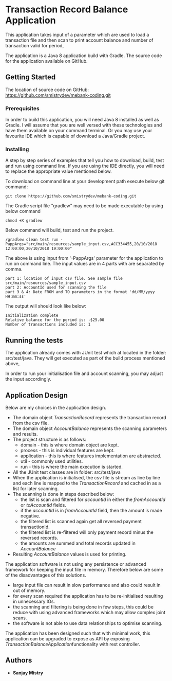 # Transaction Record Balance Application

This application takes input of a parameter which are used to load a transaction file and then scan to print account balance and number of transaction valid for period,

The application is a Java 8 application build with Gradle. The source code for the application available on GitHub.

## Getting Started
The location of source code on GitHub: https://github.com/smistrydev/mebank-coding.git

### Prerequisites
In order to build this application, you will need Java 8 installed as well as Gradle. I will assume that you are well versed with these technologies and have them available on your command terminal. Or you may use your favourite IDE which is capable of download a Java/Gradle project. 

### Installing

A step by step series of examples that tell you how to download, build, test and run using command line. If you are using the IDE directly, you will need to replace the appropriate value mentioned below.

To download on command line at your development path execute below git command: 
```
git clone https://github.com/smistrydev/mebank-coding.git
```
The Gradle script file "gradlew" may need to be made executable by using below command
```
chmod +X gradlew
```
Below command will build, test and run the project.
```
/gradlew clean test run -PappArgs="src/main/resources/sample_input.csv,ACC334455,20/10/2018 12:00:00,20/10/2018 19:00:00"
```
The above is using input from '-PappArgs' parameter for the application to run on command line. The input values are in 4 parts with are separated by comma. 
```
part 1: location of input csv file. See sample file src/main/resources/sample_input.csv
part 2: AccountId used for scanning the file
part 3 & 4: Date FROM and TO parameters in the format 'dd/MM/yyyy HH:mm:ss'
```
The output will should look like below:
```
Initialization complete
Relative balance for the period is: -$25.00
Number of transactions included is: 1
```

## Running the tests

The application already comes with JUnit test which at located in the folder: src/test/java. They will get executed as part of the build process mentioned above,

In order to run your initialisation file and account scanning, you may adjust the input accordingly.

## Application Design

Below are my choices in the application design.

 - The domain object *TransactionRecord* represents the transaction record  from the csv file.
 - The domain object *AccountBalance* represents the scanning parameters and results.
 - The project structure is as follows:
	 - domain - this is where domain object are kept.
	 - process - this is individual features are kept.
	 - application - this is where features implementation are abstracted.
	 - util - commonly used utilities.
	 - run - this is where the main execution is started.
 - All the JUnit test classes are in folder: src/test/java
 - When the application is initialised, the csv file is stream as line by line and each line is mapped to the *TransactionRecord* and cached in as a list for later scanning.
 - The scanning is done in steps described below:
	 - the list is scan and filtered for *accountId*  in either the *fromAccountId* or *toAccountId* fields.
	 - if the *accountId* is in *fromAccountId* field, then the amount is made negative.
	 - the filtered list is scanned again get all reversed payment transactionId.
	 - the filtered list is re-filtered will only payment record minus the reversed records.
	 - the amounts are summed and total records updated in *AccountBalance*
 - Resulting *AccountBalance* values is used for printing. 

The application software is not using any persistence or advanced framework for keeping the input file in memory. Therefore below are some of the disadvantages of this solutions.

 - large input file can result in slow performance and also could result in out of memory.
 - for every scan required the application has to be re-initialised resulting in unnecessary IOs.
 - the scanning and filtering is being done in few steps, this could be reduce with using advanced frameworks which may allow complex joint scans.
 - the software is not able to use data relationships to optimise scanning.  

The application has been designed such that with minimal work, this application can be upgraded to expose as API by exposing *TransactionBalanceApplication*functionality with rest controller.    

## Authors

* **Sanjay Mistry** 
